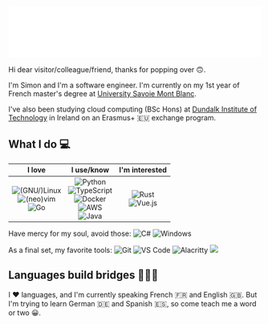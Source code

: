 <!--# Welcome, Bienvenue, Willkommen, Bienvenido-->
<img src="header.svg" width="800" height="100">

Hi dear visitor/colleague/friend, thanks for popping over :upside_down_face:.

I'm Simon and I'm a software engineer. I'm currently on my 1st year of French master's degree at [University Savoie Mont Blanc](https://www.univ-smb.fr/).

I've also been studying cloud computing (BSc Hons) at [Dundalk Institute of Technology](https://www.dkit.ie/) in Ireland on an Erasmus+ :eu: exchange program.

## What I do :computer:

|                      I love                     |                    I use/know                    |                    I'm interested                   |
|:-----------------------------------------------:|:------------------------------------------------:|:---------------------------------------------------:|
| ![(GNU/)Linux](https://img.shields.io/badge/-%28GNU%2F%29Linux-FCC624?style=flat&logo=linux&logoColor=black)<br>![(neo)vim](https://img.shields.io/badge/-%28neo%29vim-019733?style=flat&logo=vim&logoColor=white)<br>![Go](https://img.shields.io/badge/-Go-00ADD8?style=flat&logo=go&logoColor=white)<br>     | ![Python](https://img.shields.io/badge/-Python-3776AB?style=flat&logo=python&logoColor=white)<br>![TypeScript](https://img.shields.io/badge/-TypeScript-3178C6?style=flat&logo=typescript&logoColor=white)<br>![Docker](https://img.shields.io/badge/-Docker-2496ED?style=flat&logo=docker&logoColor=white)<br>![AWS](https://img.shields.io/badge/-AWS-232F3E?style=flat&logo=amazonaws&logoColor=white)<br>![Java](https://img.shields.io/badge/-Java-007396)<br>     | ![Rust](https://img.shields.io/badge/-Rust-000000?style=flat&logo=rust&logoColor=white)<br>![Vue.js](https://img.shields.io/badge/-Vue.js-4FC08D?style=flat&logo=vue.js&logoColor=white)<br>     |


Have mercy for my soul, avoid those: ![C#](https://img.shields.io/badge/-C%23-239120) ![Windows](https://img.shields.io/badge/-Windows-0078D6?style=flat&logo=windows&logoColor=white) 

As a final set, my favorite tools: ![Git](https://img.shields.io/badge/-Git-F05032?style=flat&logo=git&logoColor=white) ![VS Code](https://img.shields.io/badge/-VS%20Code-007ACC?style=flat&logo=visualstudiocode&logoColor=white) ![Alacritty](https://img.shields.io/badge/-Alacritty-F46D01?style=flat&logo=alacritty&logoColor=white) ![](https://img.shields.io/badge/--) 

## Languages build bridges :people_holding_hands:

I :heart: languages, and I'm currently speaking French :fr: and English :uk:. But I'm trying to learn German :de: and Spanish :es:, so come teach me a word or two :grinning:.
